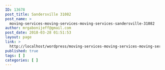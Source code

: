 ```yaml
---
ID: 13678
post_title: Sandersville 31082
post_name: >
  moving-services-moving-services-moving-services-sandersville-31082
author: mrgabonijeff@gmail.com
post_date: 2018-03-28 01:51:53
layout: page
link: >
  http://localhost/wordpress/moving-services-moving-services-moving-services-sandersville-31082/
published: true
tags: [ ]
categories: [ ]
---
```


